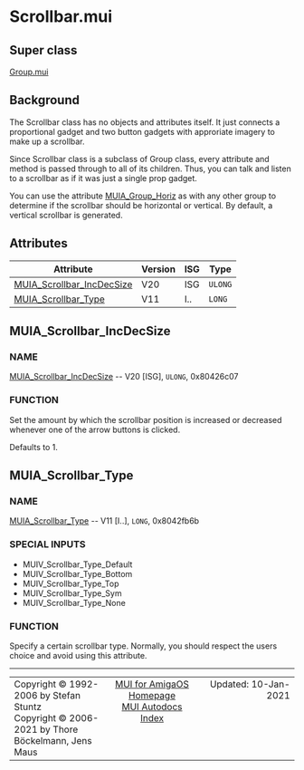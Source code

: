 # Scrollbar.mui
## Super class
[Group.mui](MUI_Group)
## Background
The Scrollbar class has no objects and attributes itself. It just connects a
proportional gadget and two button gadgets with approriate imagery to make
up a scrollbar.

Since Scrollbar class is a subclass of Group class, every attribute and
method is passed through to all of its children. Thus, you can talk and
listen to a scrollbar as if it was just a single prop gadget.

You can use the attribute [MUIA_Group_Horiz](MUI_Group/#MUIA_Group_Horiz) as with any other group to
determine if the scrollbar should be horizontal or vertical. By default,
a vertical scrollbar is generated.
## Attributes
Attribute|Version|ISG|Type
---------|-------|---|----
[MUIA_Scrollbar_IncDecSize](MUI_Scrollbar.md/#MUIA_Scrollbar_IncDecSize)|V20|ISG|`ULONG`
[MUIA_Scrollbar_Type](MUI_Scrollbar.md/#MUIA_Scrollbar_Type)|V11|I..|`LONG`

## MUIA_Scrollbar_IncDecSize
### NAME
[MUIA_Scrollbar_IncDecSize](MUI_Scrollbar/#MUIA_Scrollbar_IncDecSize) -- V20 [ISG], `ULONG`, 0x80426c07

### FUNCTION
Set the amount by which the scrollbar position is increased or decreased
whenever one of the arrow buttons is clicked.

Defaults to 1.

## MUIA_Scrollbar_Type
### NAME
[MUIA_Scrollbar_Type](MUI_Scrollbar/#MUIA_Scrollbar_Type) -- V11 [I..], `LONG`, 0x8042fb6b

### SPECIAL INPUTS
  * MUIV_Scrollbar_Type_Default
  * MUIV_Scrollbar_Type_Bottom
  * MUIV_Scrollbar_Type_Top
  * MUIV_Scrollbar_Type_Sym
  * MUIV_Scrollbar_Type_None

### FUNCTION
Specify a certain scrollbar type. Normally, you should respect the users
choice and avoid using this attribute.

----
<table class='compact' style='border: none; border-spacing: 0px; margin: 0px' width='100%'>
<tr>
<td style='text-align: left; vertical-align: top' width='33%'>Copyright &copy 1992-2006 by Stefan Stuntz<br>Copyright &copy 2006-2021 by Thore B&ouml;ckelmann, Jens Maus</TD>
<td style='text-align: center; vertical-align: top' width='33%'>
<a href=http://muidev.de>MUI for AmigaOS Homepage</a><br>
<a href=http://muidev.de/wiki/Documentation>MUI Autodocs Index</a>
</td>
<td style='text-align: right; vertical-align: top' width='33%'>Updated: 10-Jan-2021</td>
</tr>
</table>
